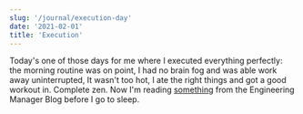 ```yaml
---
slug: '/journal/execution-day'
date: '2021-02-01'
title: 'Execution'
---
```


Today's one of those days for me where I executed everything perfectly: the morning routine was on point, I had no brain fog and was able work away uninterrupted, It wasn't too hot, I ate the right things and got a good workout in. Complete zen. Now I'm reading [something](https://engineering-management.space/post/leveling-up-developers/) from the Engineering Manager Blog before I go to sleep.
